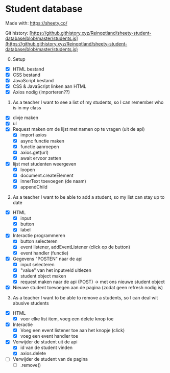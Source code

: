 # Student database

Made with: https://sheety.co/ 

Git history: [https://github.githistory.xyz/Reinoptland/sheety-student-database/blob/master/students.js](https://github.githistory.xyz/Reinoptland/sheety-student-database/blob/master/students.js)

0. Setup

- [x] HTML bestand
- [x] CSS bestand
- [x] JavaScript bestand
- [x] CSS & JavaScript linken aan HTML
- [x] Axios nodig (importeren??)

1. As a teacher I want to see a list of my students, so I can remember who is in my class

- [x] divje maken
- [x] ul
- [x] Request maken om de lijst met namen op te vragen (uit de api)
  - [x] import axios
  - [x] async functie maken
  - [x] functie aanroepen
  - [x] axios.get(url)
  - [x] await ervoor zetten
- [x] lijst met studenten weergeven
  - [x] loopen
  - [x] document.createElement
  - [x] innerText toevoegen (de naam)
  - [x] appendChild

2. As a teacher I want to be able to add a student, so my list can stay up to date

- [x] HTML
  - [x] input
  - [x] button
  - [x] label
- [x] Interactie programmeren
  - [x] button selecteren
  - [x] event listener, addEventListener (click op de button)
  - [x] event handler (functie)
- [x] Gegevens "POSTEN" naar de api
  - [x] input selecteren
  - [x] "value" van het inputveld uitlezen
  - [x] student object maken
  - [x] request maken naar de api (POST) -> met ons nieuwe student object
- [x] Nieuwe student toevoegen aan de pagina (zodat geen refresh nodig is)

3. As a teacher I want to be able to remove a students, so I can deal wit abusive students

- [x] HTML
  - [x] voor elke list item, voeg een delete knop toe
- [x] Interactie
  - [x] Voeg een event listener toe aan het knopje (click)
  - [x] voeg een event handler toe
- [x] Verwijder de student uit de api
  - [x] id van de student vinden
  - [x] axios.delete
- [ ] Verwijder de student van de pagina
  - [ ] .remove()
